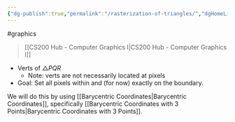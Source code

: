 ```yaml
---
{"dg-publish":true,"permalink":"/rasterization-of-triangles/","dgHomeLink":true,"dgPassFrontmatter":false}
---
```


#graphics 
> [[CS200 Hub - Computer Graphics I|CS200 Hub - Computer Graphics I]]

- Verts of $\triangle P Q R$
	- Note: verts are not necessarily located at pixels
- Goal: Set all pixels within and (for now) exactly on the boundary.

We will do this by using [[Barycentric Coordinates|Barycentric Coordinates]], specifically [[Barycentric Coordinates with 3 Points|Barycentric Coordinates with 3 Points]].